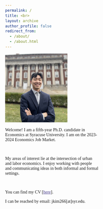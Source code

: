```yaml
---
permalink: /
title: <br>
layout: archive
author_profile: false
redirect_from: 
  - /about/
  - /about.html
---
```

<body>

 
<div class="container" style="max-width:100%">
<div class="image" style="width:40%">
<img src="images/profile_maxwell1.jpg">
</div>
<div class="text" style="width:60%">
<p style="font-family:verdana">Welcome! I am a fifth-year Ph.D. candidate in Economics at Syracuse University. I am on the 2023-2024 Economics Job Market.</p>  

<br>


<p style="font-family:verdana">My areas of interest lie at the intersection of urban and labor economics. I enjoy working with people and communicating ideas in both informal and formal settings.</p>

<br>

<p style="font-family:verdana">You can find my CV [<a href="https://www.dropbox.com/scl/fi/5cx0wgzmahkogqrsmwnx5/CV_JooyoungKim.pdf?rlkey=vp7ja27ulj643gww0idqcy70a&dl=0" target="_blank" style="font-family:verdana; color: darkslateblue; text-decoration: underline;text-decoration-style: solid;text-decoration-color: 007AFF;">here</a>].</p>

<p style="font-family:verdana">I can be reached by email: jkim266[at]syr.edu.</p>

<br>

</div>
</div>
 



</body>
